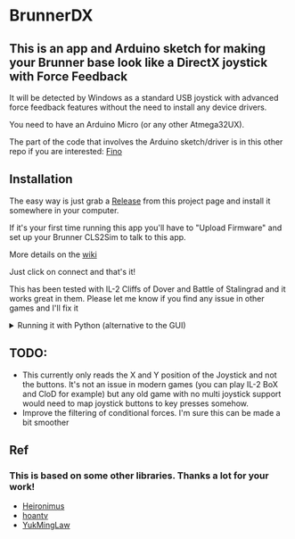 # BrunnerDX
## This is an app and Arduino sketch for making your Brunner base look like a DirectX joystick with Force Feedback

It will be detected by Windows as a standard USB joystick with advanced force feedback features without the need to install any device drivers.

You need to have an Arduino Micro (or any other Atmega32UX).

The part of the code that involves the Arduino sketch/driver is in this other repo if you are interested: [Fino](https://github.com/jmriego/Fino)

## Installation

The easy way is just grab a [Release](https://github.com/jmriego/brunnerdx/releases) from this project page and install it somewhere in your computer.

If it's your first time running this app you'll have to "Upload Firmware" and set up your Brunner CLS2Sim to talk to this app.

More details on the [wiki](https://github.com/jmriego/brunnerdx/wiki)

Just click on connect and that's it!

This has been tested with IL-2 Cliffs of Dover and Battle of Stalingrad and it works great in them. Please let me know if you find any issue in other games and I'll fix it


<details>
<summary>Running it with Python (alternative to the GUI)</summary>

Install the [pyserial](https://pypi.org/project/pyserial/) library
Upload the sketch that you can build in [Fino](https://github.com/jmriego/Fino), run the `brunnerdx.py` file and enjoy!

These are more detailed steps, but it might be easier to just run the app:
1. Download the [Fino repo zip file](https://github.com/jmriego/Fino/archive/master.zip) file and save it somewhere in your hard drive (an option is clicking on Code->Download as ZIP and then unzipping it somewhere).
2. Install the [Arduino IDE](https://www.arduino.cc/en/software).
3. Open the Arduino IDE and open the brunnerdx.ino file that it's in the folder you extracted on step 1.
4. Click on Tools -> Boards and choose the "Arduino Micro"
5. Ensure the Arduino Micro port is selected in Tools -> Ports
6. Click on the verify icon (a check mark), then on the upload button (a right arrow).
7. Install [Python](https://www.python.org/downloads/). Make sure to mark the option "Add Python to environment variables"
8. Open a command prompt (Windows button, then open Command Prompt)
9. type `pip install pyserial`
10. Execute the `brunnerdx.py` file that it's on the folder you extracted on step 1. You can double click on it or right click->Edit with IDLE->Run->Run Module

The only modifications you might need are in the `brunnerdx.py` file:
1. Set the IP and port of CLS2Sim running locally (it should show up in the Brunner software).
2. Change the FORCE_MULTIPLIER if you want weaker or stronger forces
</details>

## TODO:

* This currently only reads the X and Y position of the Joystick and not the buttons. It's not an issue in modern games (you can play IL-2 BoX and CloD for example) but any old game with no multi joystick support would need to map joystick buttons to key presses somehow.
* Improve the filtering of conditional forces. I'm sure this can be made a bit smoother

## Ref

### This is based on some other libraries. Thanks a lot for your work!
* [Heironimus](https://github.com/MHeironimus/ArduinoJoystickLibrary)
* [hoantv](https://github.com/hoantv/VNWheel)
* [YukMingLaw](https://github.com/YukMingLaw/ArduinoJoystickWithFFBLibrary) 
